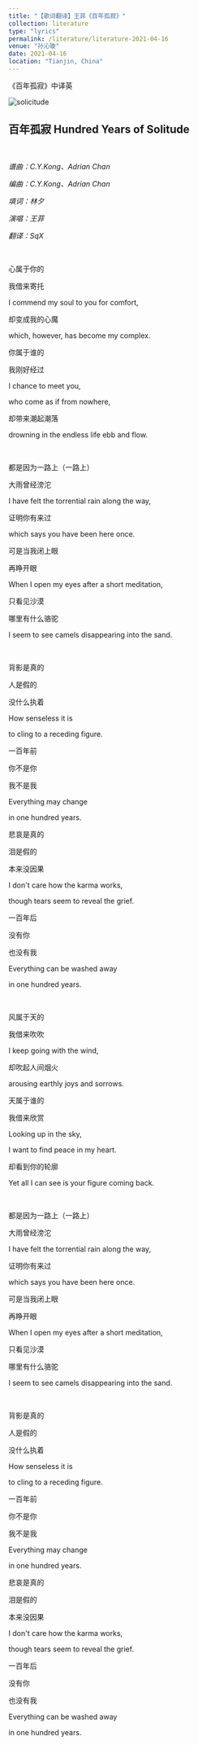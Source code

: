 ```yaml
---
title: "【歌词翻译】王菲《百年孤寂》"
collection: literature
type: "lyrics"
permalink: /literature/literature-2021-04-16
venue: "孙沁璇"
date: 2021-04-16
location: "Tianjin, China"
---
```


《百年孤寂》中译英

![solicitude](https://sunqinxuan.github.io/images/literature-2021-04-16-img1.webp)

## 百年孤寂  Hundred Years of Solitude

<br>

*谱曲：C.Y.Kong、Adrian Chan*

*编曲：C.Y.Kong、Adrian Chan*

*填词：林夕*

*演唱：王菲*

*翻译：SqX*

<br>

心属于你的

我借来寄托

I commend my soul to you for comfort,

却变成我的心魔

which, however, has become my complex.

你属于谁的

我刚好经过

I chance to meet you, 

who come as if from nowhere,

却带来潮起潮落

drowning in the endless life ebb and flow.

<br>

都是因为一路上（一路上）

大雨曾经滂沱

I have felt the torrential rain along the way,

证明你有来过

which says you have been here once.

可是当我闭上眼

再睁开眼

When I open my eyes after a short meditation, 

只看见沙漠

哪里有什么骆驼

I seem to see camels disappearing into the sand.

<br>

背影是真的

人是假的

没什么执着

How senseless it is 

to cling to a receding figure.

一百年前

你不是你

我不是我

Everything may change 

in one hundred years.

悲哀是真的

泪是假的

本来没因果

I don't care how the karma works,

though tears seem to reveal the grief.

一百年后

没有你

也没有我

Everything can be washed away

in one hundred years.

<br>

风属于天的 

我借来吹吹 

I keep going with the wind,

却吹起人间烟火

arousing earthly joys and sorrows.

天属于谁的 

我借来欣赏 

Looking up in the sky,

I want to find peace in my heart.

却看到你的轮廓

Yet all I can see is your figure coming back.

<br>

都是因为一路上（一路上）

大雨曾经滂沱 

I have felt the torrential rain along the way,

证明你有来过

which says you have been here once.

可是当我闭上眼 

再睁开眼

When I open my eyes after a short meditation, 

只看见沙漠 

哪里有什么骆驼

I seem to see camels disappearing into the sand.

<br>

背影是真的 

人是假的 

没什么执着

How senseless it is 

to cling to a receding figure.

一百年前 

你不是你 

我不是我

Everything may change 

in one hundred years.

悲哀是真的 

泪是假的 

本来没因果

I don't care how the karma works,

though tears seem to reveal the grief.

一百年后 

没有你 

也没有我

Everything can be washed away

in one hundred years.
